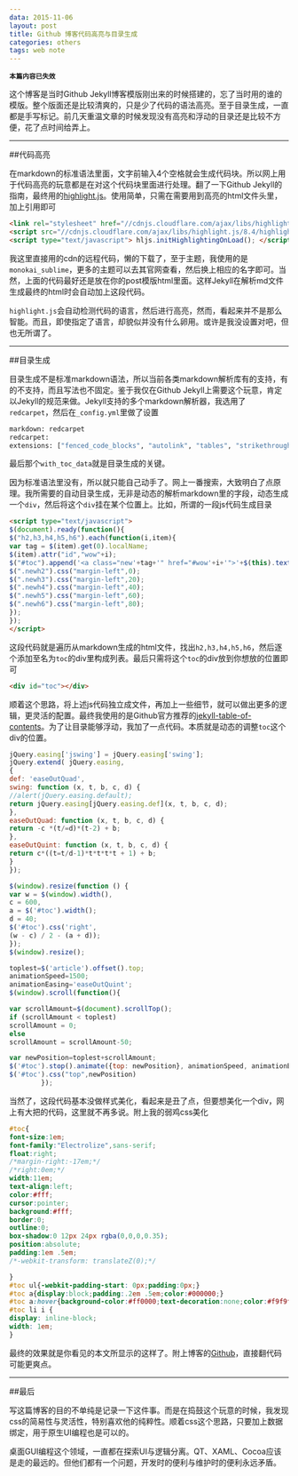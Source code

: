 ```yaml
---
data: 2015-11-06
layout: post
title: Github 博客代码高亮与目录生成
categories: others
tags: web note
---
```


**`本篇内容已失效`**

这个博客是当时Github Jekyll博客模版刚出来的时候搭建的，忘了当时用的谁的模版。整个版面还是比较清爽的，只是少了代码的语法高亮。至于目录生成，一直都是手写标记。前几天重温文章的时候发现没有高亮和浮动的目录还是比较不方便，花了点时间给弄上。

-------------------------
##代码高亮

在markdown的标准语法里面，文字前输入4个空格就会生成代码块。所以网上用于代码高亮的玩意都是在对这个代码块里面进行处理。翻了一下Github Jekyll的指南，最终用的[highlight.js](https://highlightjs.org)。使用简单，只需在需要用到高亮的html文件头里，加上引用即可

```html
<link rel="stylesheet" href="//cdnjs.cloudflare.com/ajax/libs/highlight.js/8.4/styles/monokai_sublime.min.css">
<script src="//cdnjs.cloudflare.com/ajax/libs/highlight.js/8.4/highlight.min.js"></script>
<script type="text/javascript"> hljs.initHighlightingOnLoad(); </script>
```

我这里直接用的cdn的远程代码，懒的下载了，至于主题，我使用的是`monokai_sublime`，更多的主题可以去其官网查看，然后换上相应的名字即可。当然，上面的代码最好还是放在你的post模版html里面。这样Jekyll在解析md文件生成最终的html时会自动加上这段代码。


`highlight.js`会自动检测代码的语言，然后进行高亮，然而，看起来并不是那么智能。而且，即使指定了语言，却貌似并没有什么卵用。或许是我没设置对吧，但也无所谓了。

-----------------------
##目录生成

目录生成不是标准markdown语法，所以当前各类markdown解析库有的支持，有的不支持，而且写法也不固定。鉴于我仅在Github Jekyll上需要这个玩意，肯定以Jekyll的规范来做。Jekyll支持的多个markdown解析器，我选用了`redcarpet`，然后在`_config.yml`里做了设置

```sh
markdown: redcarpet
redcarpet:
extensions: ["fenced_code_blocks", "autolink", "tables", "strikethrough", "with_toc_data"]
```

最后那个`with_toc_data`就是目录生成的关键。


因为标准语法里没有，所以就只能自己动手了。网上一番搜索，大致明白了点原理。我所需要的自动目录生成，无非是动态的解析markdown里的字段，动态生成一个`div`，然后将这个`div`挂在某个位置上。比如，所谓的一段js代码生成目录

```html
<script type="text/javascript">
$(document).ready(function(){
$("h2,h3,h4,h5,h6").each(function(i,item){
var tag = $(item).get(0).localName;
$(item).attr("id","wow"+i);
$("#toc").append('<a class="new'+tag+'" href="#wow'+i+'">'+$(this).text()+'</a></br>');
$(".newh2").css("margin-left",0);
$(".newh3").css("margin-left",20);
$(".newh4").css("margin-left",40);
$(".newh5").css("margin-left",60);
$(".newh6").css("margin-left",80);
});
});
</script>
```

这段代码就是遍历从markdown生成的html文件，找出`h2,h3,h4,h5,h6`，然后逐个添加至名为`toc`的div里构成列表。最后只需将这个`toc`的div放到你想放的位置即可

```html
<div id="toc"></div>
```

顺着这个思路，将上述js代码独立成文件，再加上一些细节，就可以做出更多的逻辑，更灵活的配置。最终我使用的是Github官方推荐的[jekyll-table-of-contents](https://github.com/ghiculescu/jekyll-table-of-contents)。为了让目录能够浮动，我加了一点代码。本质就是动态的调整`toc`这个div的位置。

```javascript
jQuery.easing['jswing'] = jQuery.easing['swing'];
jQuery.extend( jQuery.easing,
{
def: 'easeOutQuad',
swing: function (x, t, b, c, d) {
//alert(jQuery.easing.default);
return jQuery.easing[jQuery.easing.def](x, t, b, c, d);
},
easeOutQuad: function (x, t, b, c, d) {
return -c *(t/=d)*(t-2) + b;
},
easeOutQuint: function (x, t, b, c, d) {
return c*((t=t/d-1)*t*t*t*t + 1) + b;
}
});

$(window).resize(function () {
var w = $(window).width(),
c = 600,
a = $('#toc').width();
d = 40;
$('#toc').css('right',
(w - c) / 2 - (a + d));
});
$(window).resize();

toplest=$('article').offset().top;
animationSpeed=1500;
animationEasing='easeOutQuint';
$(window).scroll(function(){

var scrollAmount=$(document).scrollTop();
if (scrollAmount < toplest)
scrollAmount = 0;
else
scrollAmount = scrollAmount-50;

var newPosition=toplest+scrollAmount;
$('#toc').stop().animate({top: newPosition}, animationSpeed, animationEasing);
$('#toc').css("top",newPosition)
        });
```

当然了，这段代码基本没做样式美化，看起来是丑了点，但要想美化一个div，网上有大把的代码，这里就不再多说。附上我的弱鸡css美化

```css
#toc{
font-size:1em;
font-family:"Electrolize",sans-serif;
float:right;
/*margin-right:-17em;*/
/*right:0em;*/
width:11em;
text-align:left;
color:#fff;
cursor:pointer;
background:#fff;
border:0;
outline:0;
box-shadow:0 12px 24px rgba(0,0,0,0.35);
position:absolute;
padding:1em .5em;
/*-webkit-transform: translateZ(0);*/

}
#toc ul{-webkit-padding-start: 0px;padding:0px;}
#toc a{display:block;padding:.2em .5em;color:#000000;}
#toc a:hover{background-color:#ff0000;text-decoration:none;color:#f9f9f9;-webkit-transition:color .2s linear;}
#toc li i {
display: inline-block;
width: 1em;
}
```

最终的效果就是你看见的本文所显示的这样了。附上博客的[Github](https://github.com/keyring/keyring.github.io)，直接翻代码可能更爽点。

-------------------
##最后

写这篇博客的目的不单纯是记录一下这件事。而是在捣鼓这个玩意的时候，我发现css的简易性与灵活性，特别喜欢他的纯粹性。顺着css这个思路，只要加上数据绑定，用于原生UI编程也是可以的。

桌面GUI编程这个领域，一直都在探索UI与逻辑分离。QT、XAML、Cocoa应该是走的最远的。但他们都有一个问题，开发时的便利与维护时的便利永远矛盾。